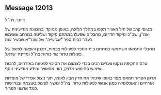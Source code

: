 ## Message 12013

דובר צה"ל:

מטוסי קרב של חיל האוויר תקפו במהלך הלילה, באופן ממוקד ובהכוונה מודיעינית של אמ"ן, שב"כ ופיקוד הדרום, מחבלים שפעלו במתחם פיקוד ושליטה במרחב ששימש בעבר כבית ספר "שג'עייה" של אונר"א שבעיר עזה. 

מחבלי החמאס השתמשו במתחם בית הספר לפעילות צבאית, תכנון והוצאה לפועל של פעולות טרור נגד כוחות צה"ל ומדינת ישראל.

טרם התקיפה ננקטו צעדים רבים בכדי לצמצם את הסיכוי לפגיעה באזרחים, לרבות שימוש בחימוש מדויק, חוזי מהאוויר ומידע מודיעיני נוסף.

ארגון הטרור חמאס מפר באופן שיטתי את הדין הבין לאומי, תוך ניצול אכזרי של מוסדות אזרחיים והאוכלוסייה כמגן אנושי לפעולות טרור. צה"ל ימשיך לפעול בעוצמה ובנחישות כנגד ארגוני הטרור.


